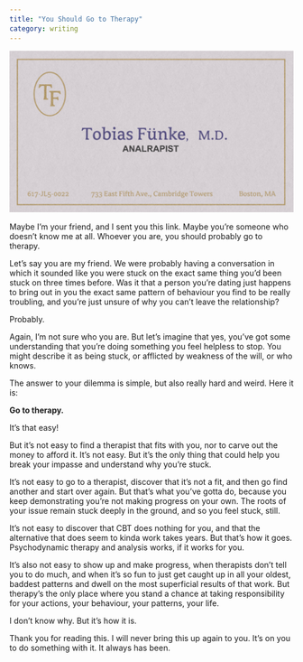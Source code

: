 ```yaml
---
title: "You Should Go to Therapy"
category: writing
---
```


![](assets/images/8IWo4.jpg)

Maybe I’m your friend, and I sent you this link\. Maybe you’re someone who doesn’t know me at all\. Whoever you are, you should probably go to therapy\.

Let’s say you are my friend\. We were probably having a conversation in which it sounded like you were stuck on the exact same thing you’d been stuck on three times before\. Was it that a person you’re dating just happens to bring out in you the exact same pattern of behaviour you find to be really troubling, and you’re just unsure of why you can’t leave the relationship?

Probably\.

Again, I’m not sure who you are\. But let’s imagine that yes, you’ve got some understanding that you’re doing something you feel helpless to stop\. You might describe it as being stuck, or afflicted by weakness of the will, or who knows\.

The answer to your dilemma is simple, but also really hard and weird\. Here it is:

**Go to therapy\.**

It’s that easy\!

But it’s not easy to find a therapist that fits with you, nor to carve out the money to afford it\. It’s not easy\. But it’s the only thing that could help you break your impasse and understand why you’re stuck\.

It’s not easy to go to a therapist, discover that it’s not a fit, and then go find another and start over again\. But that’s what you’ve gotta do, because you keep demonstrating you’re not making progress on your own\. The roots of your issue remain stuck deeply in the ground, and so you feel stuck, still\.

It’s not easy to discover that CBT does nothing for you, and that the alternative that does seem to kinda work takes years\. But that’s how it goes\. Psychodynamic therapy and analysis works, if it works for you\.

It’s also not easy to show up and make progress, when therapists don’t tell you to do much, and when it’s so fun to just get caught up in all your oldest, baddest patterns and dwell on the most superficial results of that work\. But therapy’s the only place where you stand a chance at taking responsibility for your actions, your behaviour, your patterns, your life\.

I don’t know why\. But it’s how it is\.

Thank you for reading this\. I will never bring this up again to you\. It’s on you to do something with it\. It always has been\.
